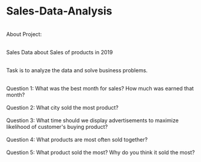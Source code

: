 # Sales-Data-Analysis

<br>About Project: </br>

<br>Sales Data about Sales of products in 2019 </br>

<br>Task is to analyze the data and solve business problems.</br>

<br>Question 1: What was the best month for sales? How much was earned that month?</br>
<br>Question 2: What city sold the most product?</br>
<br>Question 3: What time should we display advertisements to maximize likelihood of customer's buying product?</br>
<br>Question 4: What products are most often sold together?</br>
<br>Question 5: What product sold the most? Why do you think it sold the most?</br>
